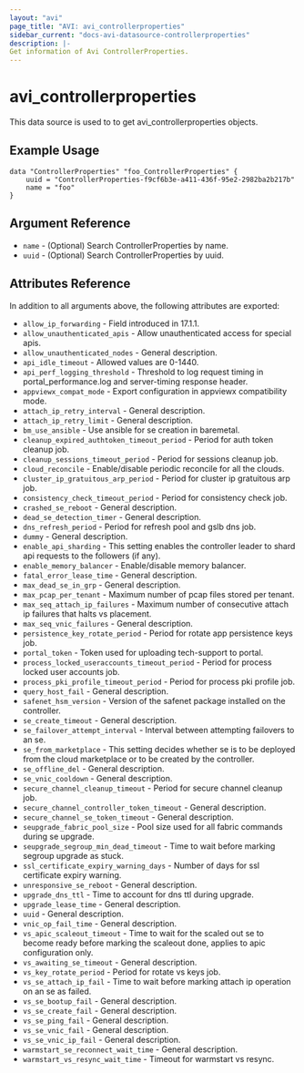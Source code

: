 ```yaml
---
layout: "avi"
page_title: "AVI: avi_controllerproperties"
sidebar_current: "docs-avi-datasource-controllerproperties"
description: |-
Get information of Avi ControllerProperties.
---
```


# avi_controllerproperties

This data source is used to to get avi_controllerproperties objects.

## Example Usage

```hcl
data "ControllerProperties" "foo_ControllerProperties" {
    uuid = "ControllerProperties-f9cf6b3e-a411-436f-95e2-2982ba2b217b"
    name = "foo"
}
```

## Argument Reference

* `name` - (Optional) Search ControllerProperties by name.
* `uuid` - (Optional) Search ControllerProperties by uuid.

## Attributes Reference

In addition to all arguments above, the following attributes are exported:

* `allow_ip_forwarding` - Field introduced in 17.1.1.
* `allow_unauthenticated_apis` - Allow unauthenticated access for special apis.
* `allow_unauthenticated_nodes` - General description.
* `api_idle_timeout` - Allowed values are 0-1440.
* `api_perf_logging_threshold` - Threshold to log request timing in portal_performance.log and server-timing response header.
* `appviewx_compat_mode` - Export configuration in appviewx compatibility mode.
* `attach_ip_retry_interval` - General description.
* `attach_ip_retry_limit` - General description.
* `bm_use_ansible` - Use ansible for se creation in baremetal.
* `cleanup_expired_authtoken_timeout_period` - Period for auth token cleanup job.
* `cleanup_sessions_timeout_period` - Period for sessions cleanup job.
* `cloud_reconcile` - Enable/disable periodic reconcile for all the clouds.
* `cluster_ip_gratuitous_arp_period` - Period for cluster ip gratuitous arp job.
* `consistency_check_timeout_period` - Period for consistency check job.
* `crashed_se_reboot` - General description.
* `dead_se_detection_timer` - General description.
* `dns_refresh_period` - Period for refresh pool and gslb dns job.
* `dummy` - General description.
* `enable_api_sharding` - This setting enables the controller leader to shard api requests to the followers (if any).
* `enable_memory_balancer` - Enable/disable memory balancer.
* `fatal_error_lease_time` - General description.
* `max_dead_se_in_grp` - General description.
* `max_pcap_per_tenant` - Maximum number of pcap files stored per tenant.
* `max_seq_attach_ip_failures` - Maximum number of consecutive attach ip failures that halts vs placement.
* `max_seq_vnic_failures` - General description.
* `persistence_key_rotate_period` - Period for rotate app persistence keys job.
* `portal_token` - Token used for uploading tech-support to portal.
* `process_locked_useraccounts_timeout_period` - Period for process locked user accounts job.
* `process_pki_profile_timeout_period` - Period for process pki profile job.
* `query_host_fail` - General description.
* `safenet_hsm_version` - Version of the safenet package installed on the controller.
* `se_create_timeout` - General description.
* `se_failover_attempt_interval` - Interval between attempting failovers to an se.
* `se_from_marketplace` - This setting decides whether se is to be deployed from the cloud marketplace or to be created by the controller.
* `se_offline_del` - General description.
* `se_vnic_cooldown` - General description.
* `secure_channel_cleanup_timeout` - Period for secure channel cleanup job.
* `secure_channel_controller_token_timeout` - General description.
* `secure_channel_se_token_timeout` - General description.
* `seupgrade_fabric_pool_size` - Pool size used for all fabric commands during se upgrade.
* `seupgrade_segroup_min_dead_timeout` - Time to wait before marking segroup upgrade as stuck.
* `ssl_certificate_expiry_warning_days` - Number of days for ssl certificate expiry warning.
* `unresponsive_se_reboot` - General description.
* `upgrade_dns_ttl` - Time to account for dns ttl during upgrade.
* `upgrade_lease_time` - General description.
* `uuid` - General description.
* `vnic_op_fail_time` - General description.
* `vs_apic_scaleout_timeout` - Time to wait for the scaled out se to become ready before marking the scaleout done, applies to apic configuration only.
* `vs_awaiting_se_timeout` - General description.
* `vs_key_rotate_period` - Period for rotate vs keys job.
* `vs_se_attach_ip_fail` - Time to wait before marking attach ip operation on an se as failed.
* `vs_se_bootup_fail` - General description.
* `vs_se_create_fail` - General description.
* `vs_se_ping_fail` - General description.
* `vs_se_vnic_fail` - General description.
* `vs_se_vnic_ip_fail` - General description.
* `warmstart_se_reconnect_wait_time` - General description.
* `warmstart_vs_resync_wait_time` - Timeout for warmstart vs resync.

